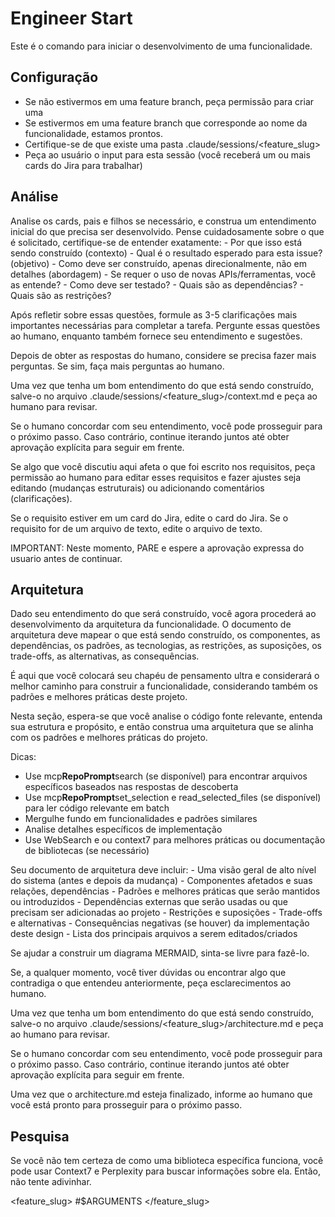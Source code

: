 # Engineer Start

Este é o comando para iniciar o desenvolvimento de uma funcionalidade.

## Configuração

- Se não estivermos em uma feature branch, peça permissão para criar uma
- Se estivermos em uma feature branch que corresponde ao nome da funcionalidade, estamos prontos.
- Certifique-se de que existe uma pasta .claude/sessions/<feature_slug>
- Peça ao usuário o input para esta sessão (você receberá um ou mais cards do Jira para trabalhar)

## Análise

Analise os cards, pais e filhos se necessário, e construa um entendimento inicial do que precisa ser desenvolvido. Pense cuidadosamente sobre o que é solicitado, certifique-se de entender exatamente: - Por que isso está sendo construído (contexto) - Qual é o resultado esperado para esta issue? (objetivo) - Como deve ser construído, apenas direcionalmente, não em detalhes (abordagem) - Se requer o uso de novas APIs/ferramentas, você as entende? - Como deve ser testado? - Quais são as dependências? - Quais são as restrições?

Após refletir sobre essas questões, formule as 3-5 clarificações mais importantes necessárias para completar a tarefa. Pergunte essas questões ao humano, enquanto também fornece seu entendimento e sugestões.

Depois de obter as respostas do humano, considere se precisa fazer mais perguntas. Se sim, faça mais perguntas ao humano.

Uma vez que tenha um bom entendimento do que está sendo construído, salve-o no arquivo .claude/sessions/<feature_slug>/context.md e peça ao humano para revisar.

Se o humano concordar com seu entendimento, você pode prosseguir para o próximo passo. Caso contrário, continue iterando juntos até obter aprovação explícita para seguir em frente.

Se algo que você discutiu aqui afeta o que foi escrito nos requisitos, peça permissão ao humano para editar esses requisitos e fazer ajustes seja editando (mudanças estruturais) ou adicionando comentários (clarificações).

Se o requisito estiver em um card do Jira, edite o card do Jira.
Se o requisito for de um arquivo de texto, edite o arquivo de texto.

IMPORTANT: Neste momento, PARE e espere a aprovação expressa do usuario antes de continuar.

## Arquitetura

Dado seu entendimento do que será construído, você agora procederá ao desenvolvimento da arquitetura da funcionalidade. O documento de arquitetura deve mapear o que está sendo construído, os componentes, as dependências, os padrões, as tecnologias, as restrições, as suposições, os trade-offs, as alternativas, as consequências.

É aqui que você colocará seu chapéu de pensamento ultra e considerará o melhor caminho para construir a funcionalidade, considerando também os padrões e melhores práticas deste projeto.

Nesta seção, espera-se que você analise o código fonte relevante, entenda sua estrutura e propósito, e então construa uma arquitetura que se alinha com os padrões e melhores práticas do projeto.

Dicas:

- Use mcp**RepoPrompt**search (se disponível) para encontrar arquivos específicos baseados nas respostas de descoberta
- Use mcp**RepoPrompt**set_selection e read_selected_files (se disponível) para ler código relevante em batch
- Mergulhe fundo em funcionalidades e padrões similares
- Analise detalhes específicos de implementação
- Use WebSearch e ou context7 para melhores práticas ou documentação de bibliotecas (se necessário)

Seu documento de arquitetura deve incluir: - Uma visão geral de alto nível do sistema (antes e depois da mudança) - Componentes afetados e suas relações, dependências - Padrões e melhores práticas que serão mantidos ou introduzidos - Dependências externas que serão usadas ou que precisam ser adicionadas ao projeto - Restrições e suposições - Trade-offs e alternativas - Consequências negativas (se houver) da implementação deste design - Lista dos principais arquivos a serem editados/criados

Se ajudar a construir um diagrama MERMAID, sinta-se livre para fazê-lo.

Se, a qualquer momento, você tiver dúvidas ou encontrar algo que contradiga o que entendeu anteriormente, peça esclarecimentos ao humano.

Uma vez que tenha um bom entendimento do que está sendo construído, salve-o no arquivo .claude/sessions/<feature_slug>/architecture.md e peça ao humano para revisar.

Se o humano concordar com seu entendimento, você pode prosseguir para o próximo passo. Caso contrário, continue iterando juntos até obter aprovação explícita para seguir em frente.

Uma vez que o architecture.md esteja finalizado, informe ao humano que você está pronto para prosseguir para o próximo passo.

## Pesquisa

Se você não tem certeza de como uma biblioteca específica funciona, você pode usar Context7 e Perplexity para buscar informações sobre ela. Então, não tente adivinhar.

<feature_slug>
#$ARGUMENTS
</feature_slug>
